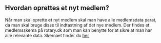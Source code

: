 ## Hvordan oprettes et nyt medlem?

Når man skal oprette et nyt medlem skal man have alle medlemsdata parat, da man skal bruge disse til indtastning af det nye medlem. Der findes et medlemsskema på rotary.dk som man kan benytte for at sikre at man har alle relevante data. Skemaet finder du <a href=https://help.rotary.dk/documents/Oprettelsesskema_nye_medlemmer-formular.pdf target=_blank>her</a>

